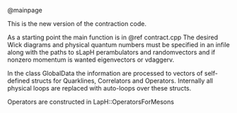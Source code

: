 @mainpage

This is the new version of the contraction code. 

As a starting point the main function is in @ref contract.cpp
The desired Wick diagrams and physical quantum numbers must be specified in an 
infile along with the paths to sLapH perambulators and randomvectors and if
nonzero momentum is wanted eigenvectors or vdaggerv.

In the class GlobalData the information are processed to vectors of 
self-defined structs for Quarklines, Correlators and Operators. Internally all
physical loops are replaced with auto-loops over these structs.

Operators are constructed in LapH::OperatorsForMesons
